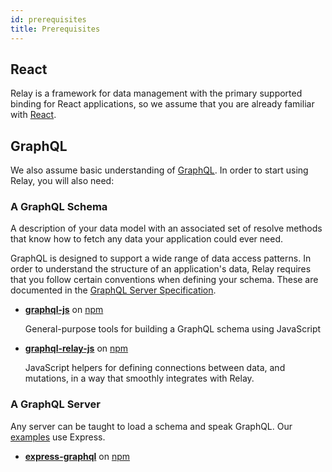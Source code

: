 ```yaml
---
id: prerequisites
title: Prerequisites
---
```

## React

Relay is a framework for data management with the primary supported binding for React applications, so we assume that you are already familiar with [React](https://reactjs.org/).

## GraphQL

We also assume basic understanding of [GraphQL](http://graphql.org/learn/). In order to start using Relay, you will also need:

### A GraphQL Schema

A description of your data model with an associated set of resolve methods that know how to fetch any data your application could ever need.

GraphQL is designed to support a wide range of data access patterns. In order to understand the structure of an application's data, Relay requires that you follow certain conventions when defining your schema. These are documented in the [GraphQL Server Specification](./graphql-server-specification).

-   **[graphql-js](https://github.com/graphql/graphql-js)** on [npm](https://www.npmjs.com/package/graphql)

    General-purpose tools for building a GraphQL schema using JavaScript

-   **[graphql-relay-js](https://github.com/graphql/graphql-relay-js)** on [npm](https://www.npmjs.com/package/graphql-relay)

    JavaScript helpers for defining connections between data, and mutations, in a way that smoothly integrates with Relay.

### A GraphQL Server

Any server can be taught to load a schema and speak GraphQL. Our [examples](https://github.com/relayjs/relay-examples) use Express.

-   **[express-graphql](https://github.com/graphql/express-graphql)** on [npm](https://www.npmjs.com/package/express-graphql)

